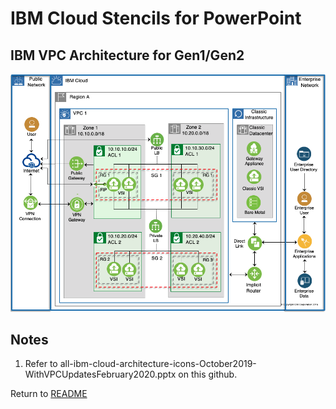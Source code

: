 # IBM Cloud Stencils for PowerPoint

## IBM VPC Architecture for Gen1/Gen2
![VPCArchitecture](/images/ibm_vpc_architecture_powerpoint.png)

## Notes

1. Refer to all-ibm-cloud-architecture-icons-October2019-WithVPCUpdatesFebruary2020.pptx on this github.

Return to [README](/README.md)
